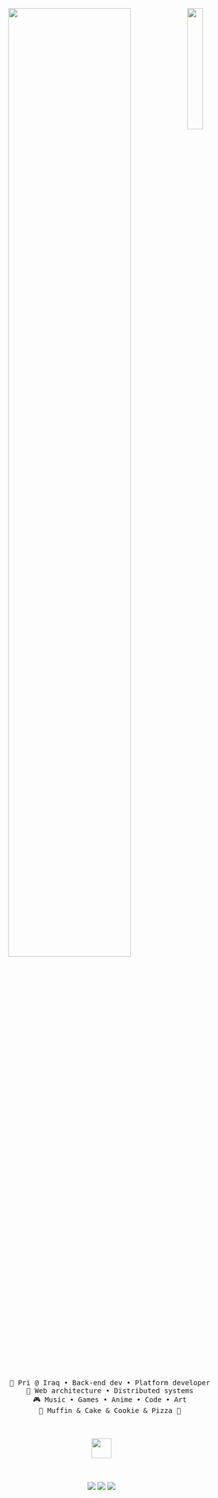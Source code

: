 <div align="center">
<img src="https://github.com/innng/innng/assets/26755058/5e0ce0fb-c544-4f8c-a307-5849165746d0" width="25%" align="right" />
<img src="https://readme-typing-svg.demolab.com?font=Inconsolata&weight=500&size=50&duration=4000&pause=300&color=A7A459&center=true&vCenter=true&multiline=true&repeat=false&random=false&width=1300&height=140&lines=Hello+hello;I'm+Yousif%2C+a+tech+goblin+and+magical+friend+wannabe+%E2%9C%A9" width="70%" />
<br><br>
<pre>
    💼 Pri @ Iraq • Back-end dev • Platform developer
    📖 Web architecture • Distributed systems
    🎮 Music • Games • Anime • Code • Art
    🐾 Muffin & Cake & Cookie & Pizza 🐤
</pre>
<br><br>
<img src="https://raw.githubusercontent.com/innng/innng/master/assets/kyubey.gif" height="40" />
<br><br><br>
    
[![](https://img.shields.io/badge/Twitter-6364ff)](https://twitter.com/Y00uslf)
[![](https://img.shields.io/badge/Instagram!-ff66ab)](https://www.instagram.com/y.ouslf/)
[![](https://img.shields.io/badge/Telegram-69899c)](https://t.me/youslf)
</div>
